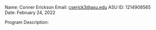 Name: Conner Erickson 
Email: cserick3@asu.edu 
ASU ID: 1214908565
Date: February 24, 2022

Program Description: